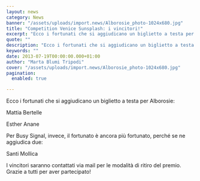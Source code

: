 ```yaml
---
layout: news
category: News
banner: "/assets/uploads/import.news/Alborosie_photo-1024x680.jpg"
title: "Competition Venice Sunsplash: i vincitori!"
excerpt: "Ecco i fortunati che si aggiudicano un biglietto a testa per Alborosie: Mattia Bertelle Esther Anane Per Busy Signal, invece, il fortunato è ancora più fortunato, perché se ne aggiudica due: Santi Mollica I vincitori saranno contattati via mail per le modalità di ritiro del premio. Grazie a tutti per aver partecipato!"
quote: ""
description: "Ecco i fortunati che si aggiudicano un biglietto a testa per Alborosie: Mattia Bertelle Esther Anane Per Busy Signal, invece, il fortunato è ancora più fortunato, perché se ne aggiudica due: Santi Mollica I vincitori saranno contattati via mail per le modalità di ritiro del premio. Grazie a tutti per aver partecipato!"
keywords: ""
date: 2013-07-19T00:00:00.000+01:00
author: "Marta Blumi Tripodi"
cover: "/assets/uploads/import.news/Alborosie_photo-1024x680.jpg"
pagination:
  enabled: true

---
```


Ecco i fortunati che si aggiudicano un biglietto a testa per Alborosie:

Mattia Bertelle

Esther Anane

Per Busy Signal, invece, il fortunato è ancora più fortunato, perché se ne aggiudica due:

Santi Mollica

I vincitori saranno contattati via mail per le modalità di ritiro del premio. Grazie a tutti per aver partecipato!